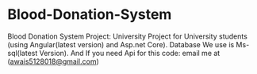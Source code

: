 # Blood-Donation-System
Blood Donation System Project: 
University Project for University students (using Angular(latest version) and Asp.net Core). 
Database We use is Ms-sql(latest Version).
And If you need Api for this code: email me at (awais5128018@gmail.com)
